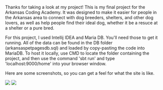 Thanks for taking a look at my project! This is my final project for the Arkansas Coding Academy. It was designed to make it
easier for people in the Arkansas area to connect with dog breeders, shelters, and other dog lovers, as well as  help people
find their ideal dog, whether it be a resuce at a shelter or a pure bred.

For this project, I used Intellij IDEA and Maria DB. You'll need those to get it running. All of the data can be found in the DB folder
(arkansaspetpagesdb.sql) and loaded by copy-pasting the code into MariaDB. To host it locally, use CMD to locate the folder containing
the project, and then use the command 'sbt run' and type 'localhost:9000/home' into your browser window.

Here are some screenshots, so you can get a feel for what the site is like.

<img src="/assets/images/Screenshots/Home.png">

<img src="/assets/images/Screenshots/Dogs.png">




